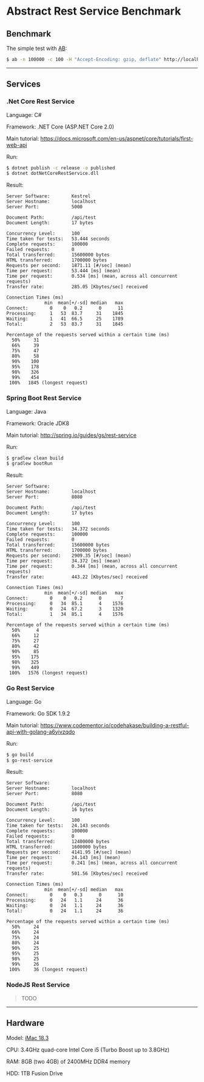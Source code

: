 # Abstract Rest Service Benchmark

## Benchmark

The simple test with [AB](https://httpd.apache.org/docs/2.4/programs/ab.html):

```bash
$ ab -n 100000 -c 100 -H "Accept-Encoding: gzip, deflate" http://localhost:$PORT/api/test
```

---

## Services

### .Net Core Rest Service

Language: C#

Framework: .NET Core (ASP.NET Core 2.0)

Main tutorial: https://docs.microsoft.com/en-us/aspnet/core/tutorials/first-web-api

Run:

```bash
$ dotnet publish -c release -o published
$ dotnet dotNetCoreRestService.dll
```

Result:

```
Server Software:        Kestrel
Server Hostname:        localhost
Server Port:            5000

Document Path:          /api/test
Document Length:        17 bytes

Concurrency Level:      100
Time taken for tests:   53.444 seconds
Complete requests:      100000
Failed requests:        0
Total transferred:      15600000 bytes
HTML transferred:       1700000 bytes
Requests per second:    1871.11 [#/sec] (mean)
Time per request:       53.444 [ms] (mean)
Time per request:       0.534 [ms] (mean, across all concurrent requests)
Transfer rate:          285.05 [Kbytes/sec] received

Connection Times (ms)
              min  mean[+/-sd] median   max
Connect:        0    0   0.2      0      11
Processing:     1   53  83.7     31    1845
Waiting:        1   41  66.5     25    1789
Total:          2   53  83.7     31    1845

Percentage of the requests served within a certain time (ms)
  50%     31
  66%     39
  75%     47
  80%     58
  90%    100
  95%    178
  98%    326
  99%    454
 100%   1845 (longest request)
```

### Spring Boot Rest Service

Language: Java

Framework: Oracle JDK8

Main tutorial: http://spring.io/guides/gs/rest-service

Run:

```bash
$ gradlew clean build
$ gradlew bootRun
```

Result:

```
Server Software:
Server Hostname:        localhost
Server Port:            8080

Document Path:          /api/test
Document Length:        17 bytes

Concurrency Level:      100
Time taken for tests:   34.372 seconds
Complete requests:      100000
Failed requests:        0
Total transferred:      15600000 bytes
HTML transferred:       1700000 bytes
Requests per second:    2909.35 [#/sec] (mean)
Time per request:       34.372 [ms] (mean)
Time per request:       0.344 [ms] (mean, across all concurrent requests)
Transfer rate:          443.22 [Kbytes/sec] received

Connection Times (ms)
              min  mean[+/-sd] median   max
Connect:        0    0   0.2      0       7
Processing:     0   34  85.1      4    1576
Waiting:        0   24  67.2      3    1320
Total:          1   34  85.1      4    1576

Percentage of the requests served within a certain time (ms)
  50%      4
  66%     12
  75%     27
  80%     42
  90%     85
  95%    175
  98%    325
  99%    449
 100%   1576 (longest request)
```

### Go Rest Service

Language: Go

Framework: Go SDK 1.9.2

Main tutorial: https://www.codementor.io/codehakase/building-a-restful-api-with-golang-a6yivzqdo

Run:

```bash
$ go build
$ go-rest-service
```

Result:

```
Server Software:
Server Hostname:        localhost
Server Port:            8080

Document Path:          /api/test
Document Length:        16 bytes

Concurrency Level:      100
Time taken for tests:   24.143 seconds
Complete requests:      100000
Failed requests:        0
Total transferred:      12400000 bytes
HTML transferred:       1600000 bytes
Requests per second:    4141.95 [#/sec] (mean)
Time per request:       24.143 [ms] (mean)
Time per request:       0.241 [ms] (mean, across all concurrent requests)
Transfer rate:          501.56 [Kbytes/sec] received

Connection Times (ms)
              min  mean[+/-sd] median   max
Connect:        0    0   0.3      0      10
Processing:     0   24   1.1     24      36
Waiting:        0   24   1.1     24      36
Total:          0   24   1.1     24      36

Percentage of the requests served within a certain time (ms)
  50%     24
  66%     24
  75%     24
  80%     24
  90%     25
  95%     25
  98%     25
  99%     26
 100%     36 (longest request)
```

### NodeJS Rest Service

> TODO

---

## Hardware

Model: [iMac 18.3](https://support.apple.com/kb/SP760)

CPU: 3.4GHz quad-core Intel Core i5 (Turbo Boost up to 3.8GHz)

RAM: 8GB (two 4GB) of 2400MHz DDR4 memory

HDD: 1TB Fusion Drive
